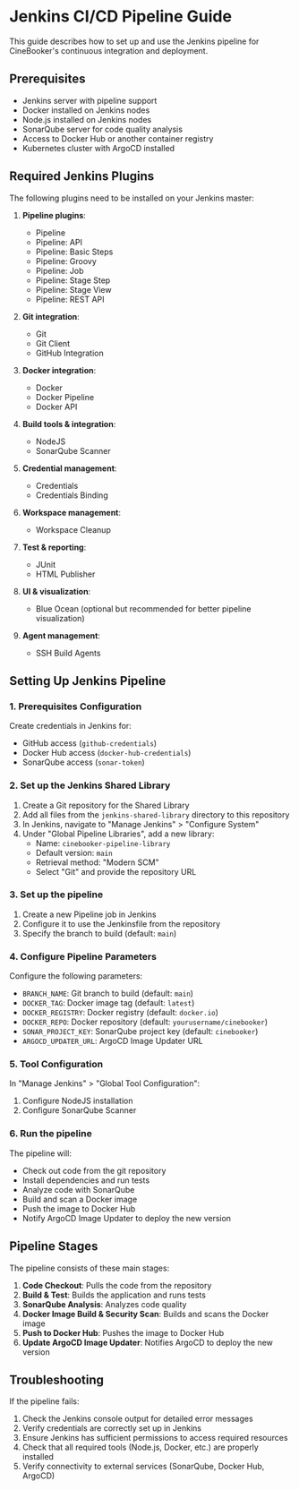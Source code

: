 
# Jenkins CI/CD Pipeline Guide

This guide describes how to set up and use the Jenkins pipeline for CineBooker's continuous integration and deployment.

## Prerequisites

- Jenkins server with pipeline support
- Docker installed on Jenkins nodes
- Node.js installed on Jenkins nodes
- SonarQube server for code quality analysis
- Access to Docker Hub or another container registry
- Kubernetes cluster with ArgoCD installed

## Required Jenkins Plugins

The following plugins need to be installed on your Jenkins master:

1. **Pipeline plugins**:
   - Pipeline
   - Pipeline: API
   - Pipeline: Basic Steps
   - Pipeline: Groovy
   - Pipeline: Job
   - Pipeline: Stage Step
   - Pipeline: Stage View
   - Pipeline: REST API

2. **Git integration**:
   - Git
   - Git Client
   - GitHub Integration

3. **Docker integration**:
   - Docker
   - Docker Pipeline
   - Docker API

4. **Build tools & integration**:
   - NodeJS
   - SonarQube Scanner

5. **Credential management**:
   - Credentials
   - Credentials Binding

6. **Workspace management**:
   - Workspace Cleanup

7. **Test & reporting**:
   - JUnit
   - HTML Publisher

8. **UI & visualization**:
   - Blue Ocean (optional but recommended for better pipeline visualization)

9. **Agent management**:
   - SSH Build Agents

## Setting Up Jenkins Pipeline

### 1. Prerequisites Configuration

Create credentials in Jenkins for:
- GitHub access (`github-credentials`)
- Docker Hub access (`docker-hub-credentials`)
- SonarQube access (`sonar-token`)

### 2. Set up the Jenkins Shared Library

1. Create a Git repository for the Shared Library
2. Add all files from the `jenkins-shared-library` directory to this repository
3. In Jenkins, navigate to "Manage Jenkins" > "Configure System"
4. Under "Global Pipeline Libraries", add a new library:
   - Name: `cinebooker-pipeline-library`
   - Default version: `main`
   - Retrieval method: "Modern SCM"
   - Select "Git" and provide the repository URL

### 3. Set up the pipeline

1. Create a new Pipeline job in Jenkins
2. Configure it to use the Jenkinsfile from the repository
3. Specify the branch to build (default: `main`)

### 4. Configure Pipeline Parameters

Configure the following parameters:
- `BRANCH_NAME`: Git branch to build (default: `main`)
- `DOCKER_TAG`: Docker image tag (default: `latest`)
- `DOCKER_REGISTRY`: Docker registry (default: `docker.io`)
- `DOCKER_REPO`: Docker repository (default: `yourusername/cinebooker`)
- `SONAR_PROJECT_KEY`: SonarQube project key (default: `cinebooker`)
- `ARGOCD_UPDATER_URL`: ArgoCD Image Updater URL

### 5. Tool Configuration

In "Manage Jenkins" > "Global Tool Configuration":
1. Configure NodeJS installation
2. Configure SonarQube Scanner

### 6. Run the pipeline

The pipeline will:
- Check out code from the git repository
- Install dependencies and run tests
- Analyze code with SonarQube
- Build and scan a Docker image
- Push the image to Docker Hub
- Notify ArgoCD Image Updater to deploy the new version

## Pipeline Stages

The pipeline consists of these main stages:

1. **Code Checkout**: Pulls the code from the repository
2. **Build & Test**: Builds the application and runs tests
3. **SonarQube Analysis**: Analyzes code quality
4. **Docker Image Build & Security Scan**: Builds and scans the Docker image
5. **Push to Docker Hub**: Pushes the image to Docker Hub
6. **Update ArgoCD Image Updater**: Notifies ArgoCD to deploy the new version

## Troubleshooting

If the pipeline fails:

1. Check the Jenkins console output for detailed error messages
2. Verify credentials are correctly set up in Jenkins
3. Ensure Jenkins has sufficient permissions to access required resources
4. Check that all required tools (Node.js, Docker, etc.) are properly installed
5. Verify connectivity to external services (SonarQube, Docker Hub, ArgoCD)

